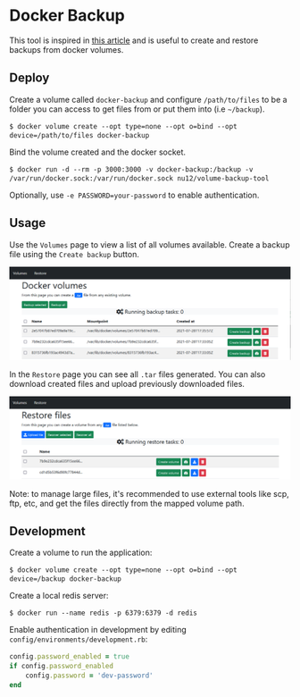 # Docker Backup

This tool is inspired in [this article](https://blog.ssdnodes.com/blog/docker-backup-volumes/) and is useful to create and restore backups from docker volumes.

## Deploy

Create a volume called `docker-backup` and configure `/path/to/files` to be a folder you can access to get files from or put them into (i.e `~/backup`).
```shell
$ docker volume create --opt type=none --opt o=bind --opt device=/path/to/files docker-backup
```
Bind the volume created and the docker socket.

```shell
$ docker run -d --rm -p 3000:3000 -v docker-backup:/backup -v /var/run/docker.sock:/var/run/docker.sock nu12/volume-backup-tool
```

Optionally, use `-e PASSWORD=your-password` to enable authentication.

## Usage

Use the `Volumes` page to view a list of all volumes available. Create a backup file using the `Create backup` button.

![alt text](public/backup.PNG)

In the `Restore` page you can see all `.tar` files generated. You can also download created files and upload previously downloaded files.

![alt text](public/recovery.PNG)

Note: to manage large files, it's recommended to use external tools like scp, ftp, etc, and get the files directly from the mapped volume path.

## Development

Create a volume to run the application:
```shell
$ docker volume create --opt type=none --opt o=bind --opt device=/backup docker-backup
```

Create a local redis server:
```shell
$ docker run --name redis -p 6379:6379 -d redis
```

Enable authentication in development by editing `config/environments/development.rb`:
```ruby
config.password_enabled = true
if config.password_enabled
    config.password = 'dev-password'
end
```